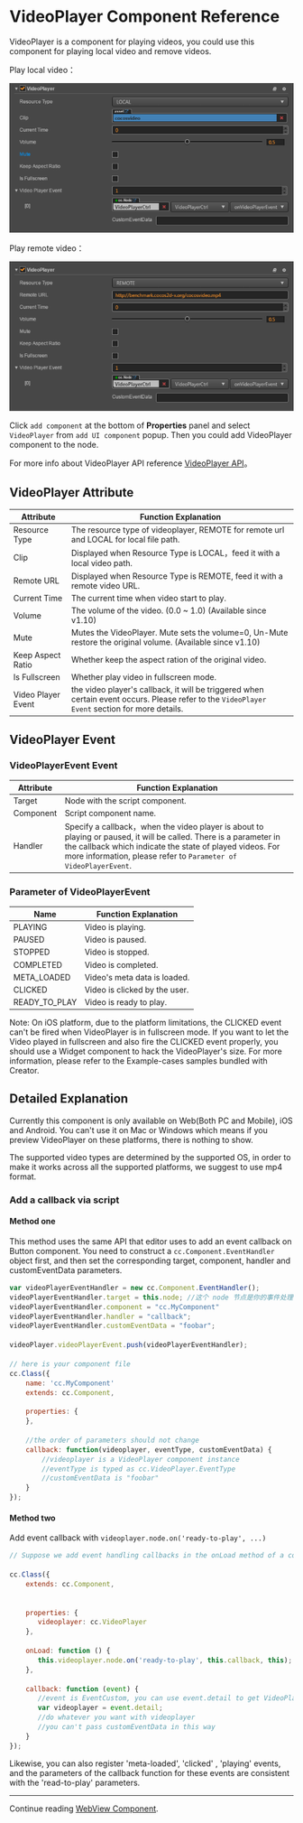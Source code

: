 # VideoPlayer Component Reference

VideoPlayer is a component for playing videos, you could use this component for playing local video and remove videos.

Play local video：

![videoplayer](./videoplayer/videoplayer.png)

Play remote video：

![videoplayer-remote](./videoplayer/videoplayer-remote.png)

Click `add component` at the bottom of **Properties** panel and select `VideoPlayer` from `add UI component` popup.
Then you could add VideoPlayer component to the node.

For more info about VideoPlayer API reference [VideoPlayer API](../../../api/en/classes/VideoPlayer.html)。

## VideoPlayer Attribute

| Attribute | Function Explanation
|-------- | ----------- |
| Resource Type| The resource type of videoplayer, REMOTE for remote url and LOCAL for local file path.
| Clip | Displayed when Resource Type is LOCAL，feed it with a local video path.
| Remote URL | Displayed when Resource Type is REMOTE, feed it with a remote video URL.
| Current Time | The current time when video start to play.
| Volume             | The volume of the video. (0.0 ~ 1.0) (Available since v1.10) |
| Mute               | Mutes the VideoPlayer. Mute sets the volume=0, Un-Mute restore the original volume. (Available since v1.10) |
| Keep Aspect Ratio | Whether keep the aspect ration of the original video.
| Is Fullscreen| Whether play video in fullscreen mode.
| Video Player Event| the video player's callback, it will be triggered when certain event occurs. Please refer to the `VideoPlayer Event` section for more details.

## VideoPlayer Event

### VideoPlayerEvent Event

| Attribute |   Function Explanation
| -------------- | ----------- |
|Target| Node with the script component.
|Component| Script component name.
|Handler| Specify a callback，when the video player is about to playing or paused, it will be called. There is a parameter in the callback which indicate the state of played videos. For more information, please refer to `Parameter of VideoPlayerEvent`.

### Parameter of VideoPlayerEvent

| Name           | Function Explanation          |
| -------------- | -----------                   |
| PLAYING        | Video is playing.             |
| PAUSED         | Video is paused.              |
| STOPPED        | Video is stopped.             |
| COMPLETED      | Video is completed.           |
| META_LOADED    | Video's meta data is loaded.  |
| CLICKED        | Video is clicked by the user. |
| READY_TO_PLAY  | Video is ready to play.       |


Note: On iOS platform, due to the platform limitations, the CLICKED event can't be fired when VideoPlayer is in fullscreen mode.
If you want to let the Video played in fullscreen and also fire the CLICKED event properly, you should use a Widget component
to hack the VideoPlayer's size. For more information, please refer to the Example-cases samples bundled with Creator.

## Detailed Explanation
Currently this component is only available on Web(Both PC and Mobile), iOS and Android.
You can't use it on Mac or Windows which means if you preview VideoPlayer on these platforms, there is nothing to show.

The supported video types are determined by the supported OS, in order to make it works across all the supported platforms, we suggest to use mp4 format.

### Add a callback via script

#### Method one

This method uses the same API that editor uses to add an event callback on Button component. You need to construct a `cc.Component.EventHandler` object first, and then set the corresponding target, component, handler and customEventData parameters.

```js
var videoPlayerEventHandler = new cc.Component.EventHandler();
videoPlayerEventHandler.target = this.node; //这个 node 节点是你的事件处理代码组件所属的节点
videoPlayerEventHandler.component = "cc.MyComponent"
videoPlayerEventHandler.handler = "callback";
videoPlayerEventHandler.customEventData = "foobar";

videoPlayer.videoPlayerEvent.push(videoPlayerEventHandler);

// here is your component file
cc.Class({
    name: 'cc.MyComponent'
    extends: cc.Component,

    properties: {
    },

	//the order of parameters should not change
    callback: function(videoplayer, eventType, customEventData) {
        //videoplayer is a VideoPlayer component instance
        //eventType is typed as cc.VideoPlayer.EventType 
        //customEventData is "foobar"
    }
});
```

#### Method two

Add event callback with `videoplayer.node.on('ready-to-play', ...)`

```js
// Suppose we add event handling callbacks in the onLoad method of a component and perform event handling in the callback function:

cc.Class({
    extends: cc.Component,


    properties: {
       videoplayer: cc.VideoPlayer
    },

    onLoad: function () {
       this.videoplayer.node.on('ready-to-play', this.callback, this);
    },

    callback: function (event) {
       //event is EventCustom, you can use event.detail to get VideoPlayer component
       var videoplayer = event.detail;
       //do whatever you want with videoplayer
       //you can't pass customEventData in this way
    }
});
```

Likewise, you can also register 'meta-loaded', 'clicked' , 'playing' events, and the parameters of the callback function for these events are consistent with the 'read-to-play' parameters.

<hr>

Continue reading [WebView Component](webview.md).